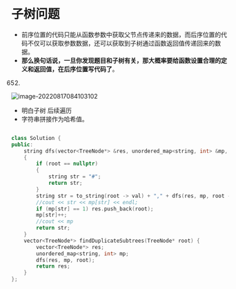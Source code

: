 # 子树问题

+ 前序位置的代码只能从函数参数中获取父节点传递来的数据，而后序位置的代码不仅可以获取参数数据，还可以获取到子树通过函数返回值传递回来的数据。
+ **那么换句话说，一旦你发现题目和子树有关，那大概率要给函数设置合理的定义和返回值，在后序位置写代码了**。



652.

![image-20220817084103102](https://zhanghao1004.oss-cn-hangzhou.aliyuncs.com/image-20220817084103102.png)



+ 明白子树 后续遍历
+ 字符串拼接作为哈希值。



```cpp

class Solution {
public:
    string dfs(vector<TreeNode*> &res, unordered_map<string, int> &mp, TreeNode* root)
    {
        if (root == nullptr)
        {
            string str = "#";
            return str;
        }
        string str = to_string(root -> val) + "," + dfs(res, mp, root -> left) + "," + dfs(res, mp, root -> right);
        //cout << str << mp[str] << endl;
        if (mp[str] == 1) res.push_back(root);
        mp[str]++;
        //cout << mp
        return str;
    }
    vector<TreeNode*> findDuplicateSubtrees(TreeNode* root) {
        vector<TreeNode*> res;
        unordered_map<string, int> mp;
        dfs(res, mp, root);
        return res;
    }
};
```



